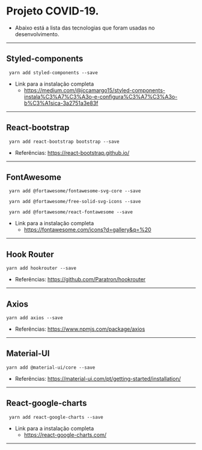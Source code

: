 # Projeto COVID-19.
* Abaixo está a lista das tecnologias que foram usadas no desenvolvimento.

<hr>

## Styled-components
     yarn add styled-components --save
     
* Link para a instalação completa
	* https://medium.com/@jccamargo15/styled-components-instala%C3%A7%C3%A3o-e-configura%C3%A7%C3%A3o-b%C3%A1sica-3a2751a3e83f
<hr>

## React-bootstrap
     yarn add react-bootstrap bootstrap --save

* Referências: https://react-bootstrap.github.io/
<hr>

## FontAwesome
     yarn add @fortawesome/fontawesome-svg-core --save

     yarn add @fortawesome/free-solid-svg-icons --save

     yarn add @fortawesome/react-fontawesome --save

* Link para a instalação completa
	* https://fontawesome.com/icons?d=gallery&q=%20
<hr>

## Hook Router
    yarn add hookrouter --save

* Referências: https://github.com/Paratron/hookrouter

<hr>

## Axios
    yarn add axios --save

* Referências: https://www.npmjs.com/package/axios

<hr>

## Material-UI
    yarn add @material-ui/core --save

* Referências: https://material-ui.com/pt/getting-started/installation/

<hr>

## React-google-charts
     yarn add react-google-charts --save

* Link para a instalação completa
	* https://react-google-charts.com/
<hr>
